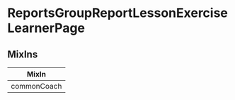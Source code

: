 # ReportsGroupReportLessonExerciseLearnerPage

## MixIns

<!-- @vuese:ReportsGroupReportLessonExerciseLearnerPage:mixIns:start -->
|MixIn|
|---|
|commonCoach|

<!-- @vuese:ReportsGroupReportLessonExerciseLearnerPage:mixIns:end -->
